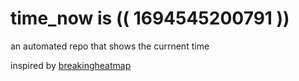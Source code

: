 # time_now is (( 1694545200791 ))

an automated repo that shows the currnent time

inspired by [breakingheatmap](https://github.com/breakingheatmap/breakingheatmap)